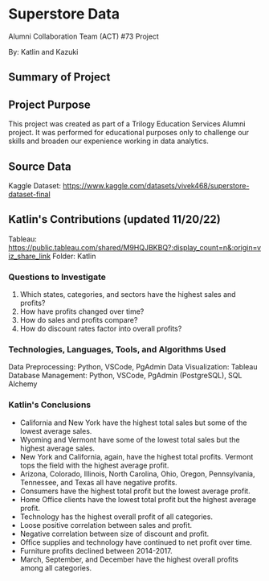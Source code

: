 # Superstore Data
Alumni Collaboration Team (ACT) #73 Project

By: Katlin and Kazuki

## Summary of Project

## Project Purpose
This project was created as part of a Trilogy Education Services Alumni project. It was performed for educational purposes only to challenge our skills and broaden our expenience working in data analytics. 

## Source Data
Kaggle Dataset: https://www.kaggle.com/datasets/vivek468/superstore-dataset-final

## Katlin's Contributions (updated 11/20/22)
Tableau: https://public.tableau.com/shared/M9HQJBKBQ?:display_count=n&:origin=viz_share_link
Folder: Katlin

### Questions to Investigate
1. Which states, categories, and sectors have the highest sales and profits?
2. How have profits changed over time?
3. How do sales and profits compare?
4. How do discount rates factor into overall profits?

### Technologies, Languages, Tools, and Algorithms Used
Data Preprocessing: Python, VSCode, PgAdmin
Data Visualization: Tableau
Database Management: Python, VSCode, PgAdmin (PostgreSQL), SQL Alchemy

### Katlin's Conclusions
- California and New York have the highest total sales but some of the lowest average sales.  
- Wyoming and Vermont have some of the lowest total sales but the highest average sales.  
- New York and California, again, have the highest total profits. Vermont tops the field with the highest average profit.  
- Arizona, Colorado, Illinois, North Carolina, Ohio, Oregon, Pennsylvania, Tennessee, and Texas all have negative profits.
-  Consumers have the highest total profit but the lowest average profit.
- Home Office clients have the lowest total profit but the highest average profit.
- Technology has the highest overall profit of all categories.  
- Loose positive correlation between sales and profit.
- Negative correlation between size of discount and profit.
- Office supplies and technology have continued to net profit over time.
- Furniture profits declined between 2014-2017.
- March, September, and December have the highest overall profits among all categories.  




